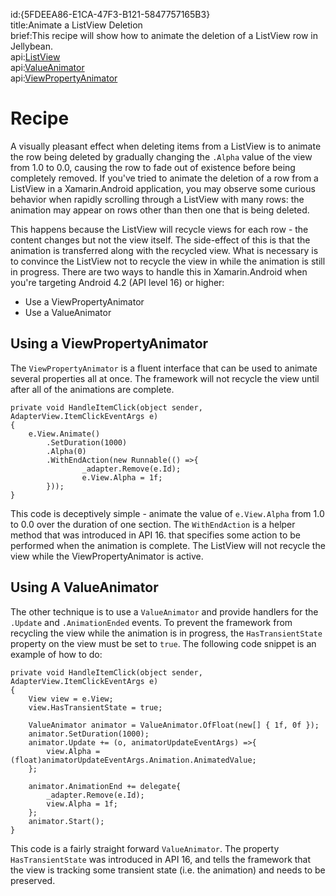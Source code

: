id:{5FDEEA86-E1CA-47F3-B121-5847757165B3}  
title:Animate a ListView Deletion  
brief:This recipe will show how to animate the deletion of a ListView row in Jellybean.  
api:[ListView](http://developer.android.com/reference/android/widget/ListView.html)  
api:[ValueAnimator](http://developer.android.com/reference/android/animation/ValueAnimator.html)  
api:[ViewPropertyAnimator](http://developer.android.com/reference/android/view/ViewPropertyAnimator.html)  

<a name="Overview" class="injected"></a>


# Recipe

A visually pleasant effect when deleting items from a ListView is to animate the row being deleted by gradually changing the `.Alpha` value of the view from 1.0 to 0.0, causing the row to fade out of existence before being completely removed. If you've tried to animate the deletion of a row from a ListView in a Xamarin.Android application, you may observe some curious behavior when rapidly scrolling through a ListView with many rows: the animation may appear on rows other than then one that is being deleted.

This happens because the ListView will recycle views for each row - the content changes but not the view itself. The side-effect of this is that the animation is transferred along with the recycled view. What is necessary is to convince the ListView not to recycle the view in while the animation is still in progress. There are two ways to handle this in Xamarin.Android when you're targeting Android 4.2 (API level 16) or higher:

-  Use a ViewPropertyAnimator
-  Use a ValueAnimator


## Using a ViewPropertyAnimator

The `ViewPropertyAnimator` is a fluent interface that can be used to animate several properties all at once. The framework will not recycle the view until after all of the animations are complete.

```
private void HandleItemClick(object sender, AdapterView.ItemClickEventArgs e)
{
    e.View.Animate()
        .SetDuration(1000)
        .Alpha(0)
        .WithEndAction(new Runnable(() =>{
                _adapter.Remove(e.Id);
                e.View.Alpha = 1f;
        }));
}
```

This code is deceptively simple - animate the value of `e.View.Alpha` from 1.0 to 0.0 over the duration of one section. The `WithEndAction` is a helper method that was introduced in API 16. that specifies some action to be performed when the animation is complete. The ListView will not recycle the view while the ViewPropertyAnimator is active.

## Using A ValueAnimator

The other technique is to use a `ValueAnimator` and provide handlers for the `.Update` and `.AnimationEnded` events. To prevent the framework from recycling the view while the animation is in progress, the `HasTransientState` property on the view must be set to `true`. The following code snippet is an example of how to do:

```
private void HandleItemClick(object sender, AdapterView.ItemClickEventArgs e)
{
    View view = e.View;
    view.HasTransientState = true;

    ValueAnimator animator = ValueAnimator.OfFloat(new[] { 1f, 0f });
    animator.SetDuration(1000);
    animator.Update += (o, animatorUpdateEventArgs) =>{
        view.Alpha = (float)animatorUpdateEventArgs.Animation.AnimatedValue;
    };

    animator.AnimationEnd += delegate{
        _adapter.Remove(e.Id);
        view.Alpha = 1f;
    };
    animator.Start();
}
```

This code is a fairly straight forward `ValueAnimator`. The property `HasTransientState` was introduced in API 16, and tells the framework that the view is tracking some transient state (i.e. the animation) and needs to be preserved.
